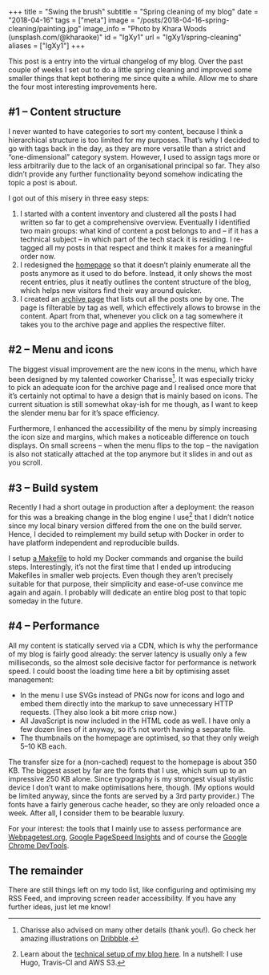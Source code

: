 +++
title = "Swing the brush"
subtitle = "Spring cleaning of my blog"
date = "2018-04-16"
tags = ["meta"]
image = "/posts/2018-04-16-spring-cleaning/painting.jpg"
image_info = "Photo by Khara Woods (unsplash.com/@kharaoke)"
id = "IgXy1"
url = "IgXy1/spring-cleaning"
aliases = ["IgXy1"]
+++

This post is a entry into the virtual changelog of my blog. Over the past couple of weeks I set out to do a little spring cleaning and improved some smaller things that kept bothering me since quite a while. Allow me to share the four most interesting improvements here.

## #1 – Content structure

I never wanted to have categories to sort my content, because I think a hierarchical structure is too limited for my purposes. That’s why I decided to go with tags back in the day, as they are more versatile than a strict and “one-dimensional” category system. However, I used to assign tags more or less arbitrarily due to the lack of an organisational principal so far. They also didn’t provide any further functionality beyond somehow indicating the topic a post is about.

I got out of this misery in three easy steps:

1. I started with a content inventory and clustered all the posts I had written so far to get a comprehensive overview. Eventually I identified two main groups: what kind of content a post belongs to and – if it has a technical subject – in which part of the tech stack it is residing. I re-tagged all my posts in that respect and think it makes for a meaningful order now.
2. I redesigned the [homepage](/) so that it doesn’t plainly enumerate all the posts anymore as it used to do before. Instead, it only shows the most recent entries, plus it neatly outlines the content structure of the blog, which helps new visitors find their way around quicker.
3. I created an [archive page](/archive) that lists out all the posts one by one. The page is filterable by tag as well, which effectively allows to browse in the content. Apart from that, whenever you click on a tag somewhere it takes you to the archive page and applies the respective filter.

## #2 – Menu and icons

The biggest visual improvement are the new icons in the menu, which have been designed by my talented coworker Charisse[^1]. It was especially tricky to pick an adequate icon for the archive page and I realised once more that it’s certainly not optimal to have a design that is mainly based on icons. The current situation is still somewhat okay-ish for me though, as I want to keep the slender menu bar for it’s space efficiency.

Furthermore, I enhanced the accessibility of the menu by simply increasing the icon size and margins, which makes a noticeable difference on touch displays. On small screens – when the menu flips to the top – the navigation is also not statically attached at the top anymore but it slides in and out as you scroll.

## #3 – Build system

Recently I had a short outage in production after a deployment: the reason for this was a breaking change in the blog engine I use[^2] that I didn’t notice since my local binary version differed from the one on the build server. Hence, I decided to reimplement my build setup with Docker in order to have platform independent and reproducible builds.

I setup [a Makefile](https://github.com/jotaen/www.jotaen.net/blob/master/Makefile) to hold my Docker commands and organise the build steps. Interestingly, it’s not the first time that I ended up introducing Makefiles in smaller web projects. Even though they aren’t precisely suitable for that purpose, their simplicity and ease-of-use convince me again and again. I probably will dedicate an entire blog post to that topic someday in the future.

## #4 – Performance

All my content is statically served via a CDN, which is why the performance of my blog is fairly good already: the server latency is usually only a few milliseconds, so the almost sole decisive factor for performance is network speed. I could boost the loading time here a bit by optimising asset management:

- In the menu I use SVGs instead of PNGs now for icons and logo and embed them directly into the markup to save unnecessary HTTP requests. (They also look a bit more crisp now.)
- All JavaScript is now included in the HTML code as well. I have only a few dozen lines of it anyway, so it’s not worth having a separate file.
- The thumbnails on the homepage are optimised, so that they only weigh 5–10 KB each.

The transfer size for a (non-cached) request to the homepage is about 350 KB. The biggest asset by far are the fonts that I use, which sum up to an impressive 250 KB alone. Since typography is my strongest visual stylistic device I don’t want to make optimisations here, though. (My options would be limited anyway, since the fonts are served by a 3rd party provider.) The fonts have a fairly generous cache header, so they are only reloaded once a week. After all, I consider them to be bearable luxury.

For your interest: the tools that I mainly use to assess performance are [Webpagetest.org](https://www.webpagetest.org/), [Google PageSpeed Insights](https://developers.google.com/speed/pagespeed/insights/) and of course the [Google Chrome DevTools](https://developers.google.com/web/tools/chrome-devtools/network-performance/).

## The remainder

There are still things left on my todo list, like configuring and optimising my RSS Feed, and improving screen reader accessibility. If you have any further ideas, just let me know!


[^1]: Charisse also advised on many other details (thank you!). Go check her amazing illustrations on [Dribbble](https://dribbble.com/charisseysabel).

[^2]: Learn about the [technical setup of my blog here](/e7ywT/deploying-static-website-to-aws/). In a nutshell: I use Hugo, Travis-CI and AWS S3.

